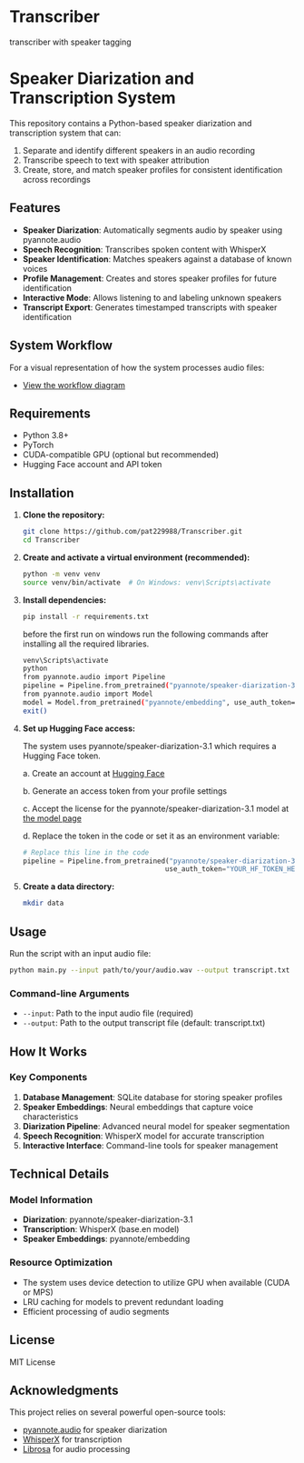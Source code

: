 # Transcriber
transcriber with speaker tagging
# Speaker Diarization and Transcription System

This repository contains a Python-based speaker diarization and transcription system that can:
1. Separate and identify different speakers in an audio recording
2. Transcribe speech to text with speaker attribution
3. Create, store, and match speaker profiles for consistent identification across recordings

## Features

- **Speaker Diarization**: Automatically segments audio by speaker using pyannote.audio
- **Speech Recognition**: Transcribes spoken content with WhisperX
- **Speaker Identification**: Matches speakers against a database of known voices
- **Profile Management**: Creates and stores speaker profiles for future identification
- **Interactive Mode**: Allows listening to and labeling unknown speakers
- **Transcript Export**: Generates timestamped transcripts with speaker identification

## System Workflow

For a visual representation of how the system processes audio files:
- [View the workflow diagram](workflow.md)

## Requirements

- Python 3.8+
- PyTorch
- CUDA-compatible GPU (optional but recommended)
- Hugging Face account and API token

## Installation

1. **Clone the repository:**
   ```bash
   git clone https://github.com/pat229988/Transcriber.git
   cd Transcriber
   ```

2. **Create and activate a virtual environment (recommended):**
   ```bash
   python -m venv venv
   source venv/bin/activate  # On Windows: venv\Scripts\activate
   ```

3. **Install dependencies:**
   ```bash
   pip install -r requirements.txt
   ```

   before the first run on windows run the following commands after installing all the required libraries.
   ```bash
   venv\Scripts\activate
   python
   from pyannote.audio import Pipeline
   pipeline = Pipeline.from_pretrained("pyannote/speaker-diarization-3.1",use_auth_token="YOUR_HF_TOKEN_HERE")
   from pyannote.audio import Model
   model = Model.from_pretrained("pyannote/embedding", use_auth_token="YOUR_ACCESS_TOKEN")
   exit()
   ```




5. **Set up Hugging Face access:**
   
   The system uses pyannote/speaker-diarization-3.1 which requires a Hugging Face token.
   
   a. Create an account at [Hugging Face](https://huggingface.co/)
   
   b. Generate an access token from your profile settings
   
   c. Accept the license for the pyannote/speaker-diarization-3.1 model at [the model page](https://huggingface.co/pyannote/speaker-diarization-3.1)
   
   d. Replace the token in the code or set it as an environment variable:
   ```python
   # Replace this line in the code
   pipeline = Pipeline.from_pretrained("pyannote/speaker-diarization-3.1",
                                      use_auth_token="YOUR_HF_TOKEN_HERE")
   ```

6. **Create a data directory:**
   ```bash
   mkdir data
   ```

## Usage

Run the script with an input audio file:

```bash
python main.py --input path/to/your/audio.wav --output transcript.txt
```

### Command-line Arguments

- `--input`: Path to the input audio file (required)
- `--output`: Path to the output transcript file (default: transcript.txt)

## How It Works

### Key Components

1. **Database Management**: SQLite database for storing speaker profiles
2. **Speaker Embeddings**: Neural embeddings that capture voice characteristics
3. **Diarization Pipeline**: Advanced neural model for speaker segmentation
4. **Speech Recognition**: WhisperX model for accurate transcription
5. **Interactive Interface**: Command-line tools for speaker management

## Technical Details

### Model Information

- **Diarization**: pyannote/speaker-diarization-3.1
- **Transcription**: WhisperX (base.en model)
- **Speaker Embeddings**: pyannote/embedding

### Resource Optimization

- The system uses device detection to utilize GPU when available (CUDA or MPS)
- LRU caching for models to prevent redundant loading
- Efficient processing of audio segments

## License

MIT License

## Acknowledgments

This project relies on several powerful open-source tools:
- [pyannote.audio](https://github.com/pyannote/pyannote-audio) for speaker diarization
- [WhisperX](https://github.com/m-bain/whisperX) for transcription
- [Librosa](https://librosa.org/) for audio processing
